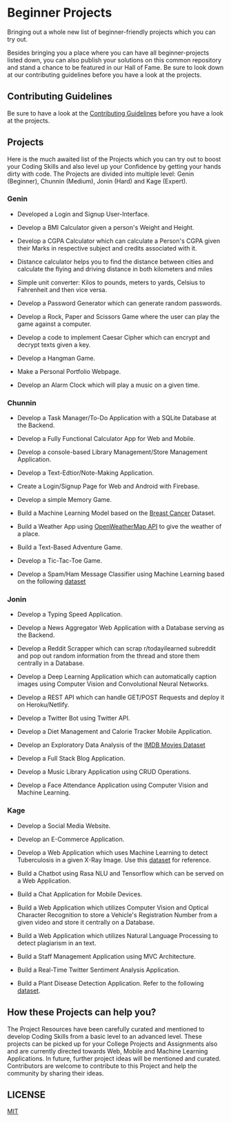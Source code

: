 # Beginner Projects 

Bringing out a whole new list of beginner-friendly projects which you can try out. 

Besides bringing you a place where you can have all beginner-projects listed down, you can also publish your solutions on this common
repository and stand a chance to be featured in our Hall of Fame. Be sure to look down at our contributing guidelines before you have a look at the projects. 

## Contributing Guidelines

Be sure to have a look at the [Contributing Guidelines](https://github.com/Microsoft-Club-SIST/beginner-projects/blob/master/CONTRIBUTING.md) before you have a look at the projects.

## Projects 

Here is the much awaited list of the Projects which you can try out to boost your Coding Skills and also level up your Confidence
by getting your hands dirty with code. The Projects are divided into multiple level: Genin (Beginner), Chunnin (Medium), Jonin (Hard) and Kage (Expert).

### Genin

- Developed a Login and Signup User-Interface.

- Develop a BMI Calculator given a person's Weight and Height.

- Develop a CGPA Calculator which can calculate a Person's CGPA given their Marks in respective subject and credits associated with it.

- Distance calculator helps you to find the distance between cities and calculate the flying and driving distance in both kilometers and miles

- Simple unit converter: Kilos to pounds, meters to yards, Celsius to Fahrenheit and then vice versa.

- Develop a Password Generator which can generate random passwords.

- Develop a Rock, Paper and Scissors Game where the user can play the game against a computer.

- Develop a code to implement Caesar Cipher which can encrypt and decrypt texts given a key.

- Develop a Hangman Game.

- Make a Personal Portfolio Webpage.

- Develop an Alarm Clock which will play a music on a given time.

### Chunnin

- Develop a Task Manager/To-Do Application with a SQLite Database at the Backend. 

- Develop a Fully Functional Calculator App for Web and Mobile.

- Develop a console-based Library Management/Store Management Application.

- Develop a Text-Edtior/Note-Making Application. 

- Create a Login/Signup Page for Web and Android with Firebase.

- Develop a simple Memory Game.

- Build a Machine Learning Model based on the [Breast Cancer](https://www.kaggle.com/uciml/breast-cancer-wisconsin-data) Dataset.

- Build a Weather App using [OpenWeatherMap API](https://openweathermap.org/api) to give the weather of a place.

- Build a Text-Based Adventure Game.

- Develop a Tic-Tac-Toe Game.

- Develop a Spam/Ham Message Classifier using Machine Learning based on the following [dataset](https://www.kaggle.com/uciml/sms-spam-collection-dataset)

### Jonin

- Develop a Typing Speed Application.

- Develop a News Aggregator Web Application with a Database serving as the Backend.

- Develop a Reddit Scrapper which can scrap r/todayilearned subreddit and pop out random information from the thread and store them centrally in a Database.

- Develop a Deep Learning Application which can automatically caption images using Computer Vision and Convolutional Neural Networks.

- Develop a REST API which can handle GET/POST Requests and deploy it on Heroku/Netlify. 

- Develop a Twitter Bot using Twitter API.

- Develop a Diet Management and Calorie Tracker Mobile Application.

- Develop an Exploratory Data Analysis of the [IMDB Movies Dataset](https://www.kaggle.com/lakshmi25npathi/imdb-dataset-of-50k-movie-reviews)

- Develop a Full Stack Blog Application.

- Develop a Music Library Application using CRUD Operations.

- Develop a Face Attendance Application using Computer Vision and Machine Learning.

### Kage

- Develop a Social Media Website.

- Develop an E-Commerce Application.

- Develop a Web Application which uses Machine Learning to detect Tuberculosis in a given X-Ray Image. Use this [dataset](https://www.kaggle.com/kmader/pulmonary-chest-xray-abnormalities) for reference.

- Build a Chatbot using Rasa NLU and Tensorflow which can be served on a Web Application.

- Build a Chat Application for Mobile Devices.

- Build a Web Application which utilizes Computer Vision and Optical Character Recognition to store a Vehicle's Registration Number from a given video and store it centrally on a Database.

- Build a Web Application which utilizes Natural Language Processing to detect plagiarism in an text.

- Build a Staff Management Application using MVC Architecture.

- Build a Real-Time Twitter Sentiment Analysis Application.

- Build a Plant Disease Detection Application. Refer to the following [dataset](https://drive.google.com/open?id=0B_voCy5O5sXMTFByemhpZllYREU).

## How these Projects can help you? 

The Project Resources have been carefully curated and mentioned to develop Coding Skills from a basic level to an advanced level. These
projects can be picked up for your College Projects and Assignments also and are currently directed towards Web, Mobile and Machine Learning Applications. In future, further project ideas will be mentioned and curated. Contributors are welcome to contribute to this Project and help the community by sharing their ideas. 

## LICENSE

[MIT](https://github.com/Microsoft-Club-SIST/beginner-projects/blob/master/LICENSE)
